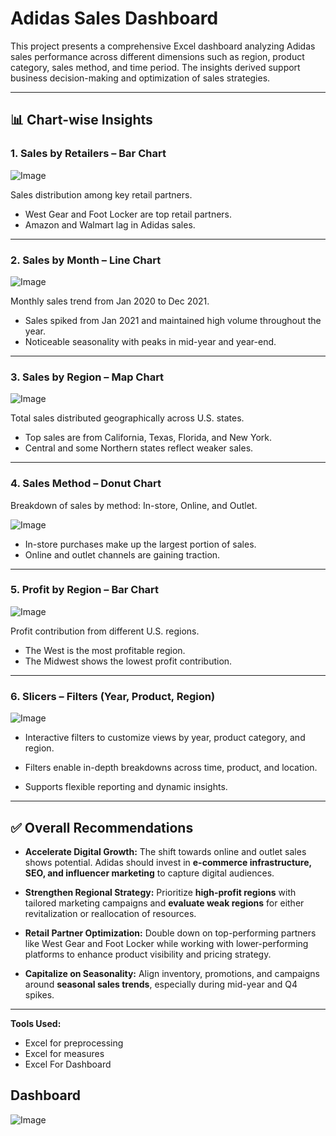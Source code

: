 # Adidas Sales Dashboard

This project presents a comprehensive Excel dashboard analyzing Adidas sales performance across different dimensions such as region, product category, sales method, and time period. The insights derived support business decision-making and optimization of sales strategies.

---

## 📊 Chart-wise Insights

### 1. Sales by Retailers – Bar Chart

![Image](https://github.com/user-attachments/assets/d5778b99-9a7d-46a9-9812-f8ecf2afc01d)

   Sales distribution among key retail partners.

* West Gear and Foot Locker are top retail partners.
* Amazon and Walmart lag in Adidas sales.

---

### 2. Sales by Month – Line Chart

![Image](https://github.com/user-attachments/assets/8e796e09-7efb-44e3-9b7a-4358b5a65e81)

 Monthly sales trend from Jan 2020 to Dec 2021.


* Sales spiked from Jan 2021 and maintained high volume throughout the year.
* Noticeable seasonality with peaks in mid-year and year-end.

---

### 3. Sales by Region – Map Chart

![Image](https://github.com/user-attachments/assets/c59f71a8-170b-4e58-a820-950847bbc59c)

 Total sales distributed geographically across U.S. states.

* Top sales are from California, Texas, Florida, and New York.
* Central and some Northern states reflect weaker sales.

---

### 4. Sales Method – Donut Chart



 Breakdown of sales by method: In-store, Online, and Outlet.

![Image](https://github.com/user-attachments/assets/dff68043-bf33-4c55-9299-f8ceb34963bc)

* In-store purchases make up the largest portion of sales.
* Online and outlet channels are gaining traction.

---

### 5. Profit by Region – Bar Chart

![Image](https://github.com/user-attachments/assets/837328e9-9770-4d74-b75a-6bf26db9f8f8)

 Profit contribution from different U.S. regions.

* The West is the most profitable region.
* The Midwest shows the lowest profit contribution.

---

### 6. Slicers – Filters (Year, Product, Region)

![Image](https://github.com/user-attachments/assets/4062bc7a-506c-4122-9b93-fae3b37bbd79)

* Interactive filters to customize views by year, product category, and region.

* Filters enable in-depth breakdowns across time, product, and location.
* Supports flexible reporting and dynamic insights.

---

## ✅ Overall Recommendations

* **Accelerate Digital Growth:** The shift towards online and outlet sales shows potential. Adidas should invest in **e-commerce infrastructure, SEO, and influencer marketing** to capture digital audiences.

* **Strengthen Regional Strategy:** Prioritize **high-profit regions** with tailored marketing campaigns and **evaluate weak regions** for either revitalization or reallocation of resources.

* **Retail Partner Optimization:** Double down on top-performing partners like West Gear and Foot Locker while working with lower-performing platforms to enhance product visibility and pricing strategy.

* **Capitalize on Seasonality:** Align inventory, promotions, and campaigns around **seasonal sales trends**, especially during mid-year and Q4 spikes.

---

**Tools Used:**

* Excel for preprocessing
* Excel for measures
* Excel For Dashboard

## Dashboard

![Image](https://github.com/user-attachments/assets/c77d39df-b1fb-4491-83f1-30412f82cac5)
